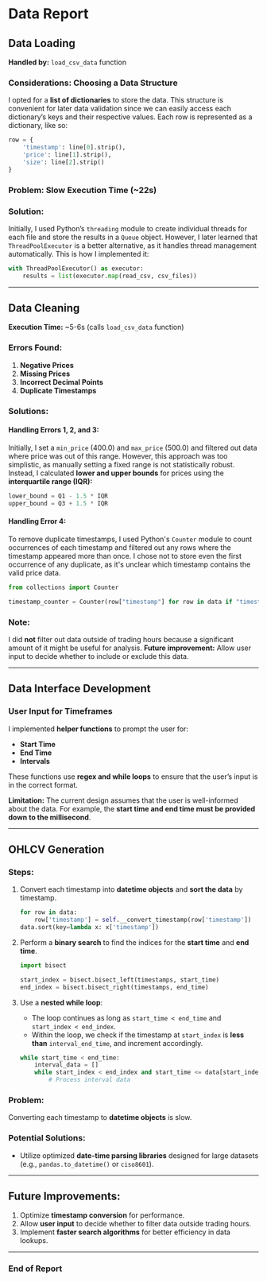 # Data Report

## Data Loading

**Handled by:** `load_csv_data` function

### Considerations: Choosing a Data Structure

I opted for a **list of dictionaries** to store the data. This structure is convenient for later data validation since we can easily access each dictionary’s keys and their respective values. Each row is represented as a dictionary, like so:

```python
row = {
    'timestamp': line[0].strip(),
    'price': line[1].strip(),
    'size': line[2].strip()
}
```

### Problem: Slow Execution Time (~22s)

### Solution:
Initially, I used Python’s `threading` module to create individual threads for each file and store the results in a `Queue` object. However, I later learned that `ThreadPoolExecutor` is a better alternative, as it handles thread management automatically. This is how I implemented it:

```python
with ThreadPoolExecutor() as executor:
    results = list(executor.map(read_csv, csv_files))
```

---

## Data Cleaning

**Execution Time:** ~5-6s (calls `load_csv_data` function)

### Errors Found:
1. **Negative Prices**
2. **Missing Prices**
3. **Incorrect Decimal Points**
4. **Duplicate Timestamps**

### Solutions:
#### Handling Errors 1, 2, and 3:
Initially, I set a `min_price` (400.0) and `max_price` (500.0) and filtered out data where price was out of this range. However, this approach was too simplistic, as manually setting a fixed range is not statistically robust. Instead, I calculated **lower and upper bounds** for prices using the **interquartile range (IQR):**

```python
lower_bound = Q1 - 1.5 * IQR
upper_bound = Q3 + 1.5 * IQR
```

#### Handling Error 4:
To remove duplicate timestamps, I used Python's `Counter` module to count occurrences of each timestamp and filtered out any rows where the timestamp appeared more than once. I chose not to store even the first occurrence of any duplicate, as it's unclear which timestamp contains the valid price data.

```python
from collections import Counter

timestamp_counter = Counter(row["timestamp"] for row in data if "timestamp" in row)
```

### Note:
I did **not** filter out data outside of trading hours because a significant amount of it might be useful for analysis. **Future improvement:** Allow user input to decide whether to include or exclude this data.

---

## Data Interface Development

### User Input for Timeframes
I implemented **helper functions** to prompt the user for:
- **Start Time**
- **End Time**
- **Intervals**

These functions use **regex and while loops** to ensure that the user’s input is in the correct format.

**Limitation:** The current design assumes that the user is well-informed about the data. For example, the **start time and end time must be provided down to the millisecond**.

---

## OHLCV Generation

### Steps:
1. Convert each timestamp into **datetime objects** and **sort the data** by timestamp.

    ```python
    for row in data:
        row['timestamp'] = self.__convert_timestamp(row['timestamp'])
    data.sort(key=lambda x: x['timestamp'])
    ```

2. Perform a **binary search** to find the indices for the **start time** and **end time**.

    ```python
    import bisect
    
    start_index = bisect.bisect_left(timestamps, start_time)
    end_index = bisect.bisect_right(timestamps, end_time)
    ```

3. Use a **nested while loop**:
   - The loop continues as long as `start_time < end_time` and `start_index < end_index`.
   - Within the loop, we check if the timestamp at `start_index` is **less than** `interval_end_time`, and increment accordingly.

    ```python
    while start_time < end_time:
        interval_data = []
        while start_index < end_index and start_time <= data[start_index]["timestamp"] < interval_end_time:
            # Process interval data
    ```

### Problem:
Converting each timestamp to **datetime objects** is slow.

### Potential Solutions:
- Utilize optimized **date-time parsing libraries** designed for large datasets (e.g., `pandas.to_datetime()` or `ciso8601`).

---

## Future Improvements:
1. Optimize **timestamp conversion** for performance.
2. Allow **user input** to decide whether to filter data outside trading hours.
3. Implement **faster search algorithms** for better efficiency in data lookups.

---

### **End of Report**
